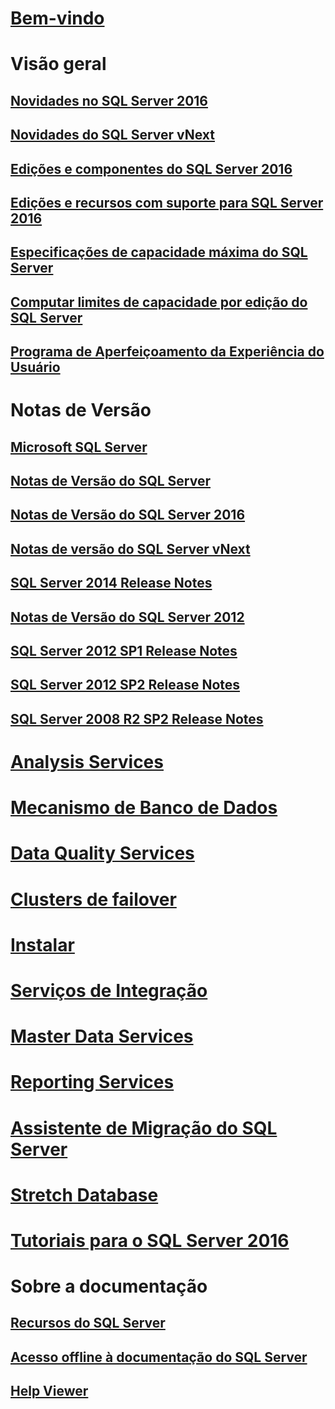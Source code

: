 # [Bem-vindo](sql-server-technical-documentation.md)

# Visão geral
## [Novidades no SQL Server 2016](what-s-new-in-sql-server-2016.md)
## [Novidades do SQL Server vNext](what-s-new-in-sql-server-vnext.md)
## [Edições e componentes do SQL Server 2016](editions-and-components-of-sql-server-2016.md)
## [Edições e recursos com suporte para SQL Server 2016](editions-and-supported-features-for-sql-server-2016.md)
## [Especificações de capacidade máxima do SQL Server](maximum-capacity-specifications-for-sql-server.md)
## [Computar limites de capacidade por edição do SQL Server](compute-capacity-limits-by-edition-of-sql-server.md)
## [Programa de Aperfeiçoamento da Experiência do Usuário](customer-experience-improvement-program-for-sql-server-data-tools.md)

# Notas de Versão

## [Microsoft SQL Server](../release-notes/microsoft-sql-server.md)
## [Notas de Versão do SQL Server](../release-notes/sql-server-release-notes.md)
## [Notas de Versão do SQL Server 2016](sql-server-2016-release-notes.md)
## [Notas de versão do SQL Server vNext](sql-server-vnext-release-notes.md)

## [SQL Server 2014 Release Notes](../release-notes/sql-server-2014-release-notes.md)
## [Notas de Versão do SQL Server 2012](../release-notes/sql-server-2012-release-notes.md)
## [SQL Server 2012 SP1 Release Notes](../release-notes/sql-server-2012-sp1-release-notes.md)
## [SQL Server 2012 SP2 Release Notes](../release-notes/sql-server-2012-sp2-release-notes.md)
## [SQL Server 2008 R2 SP2 Release Notes](../release-notes/sql-server-2008-r2-sp2-release-notes.md)

# [Analysis Services](../analysis-services/index.md)
# [Mecanismo de Banco de Dados](../database-engine/index.md)
# [Data Quality Services](../data-quality-services/index.md)
# [Clusters de failover](failover-clusters/index.md)
# [Instalar](install/index.md)
# [Serviços de Integração](../integration-services/index.md)
# [Master Data Services](../master-data-services/index.md)
# [Reporting Services](../reporting-services/index.md)
# [Assistente de Migração do SQL Server](../ssma/index.md)
# [Stretch Database](stretch-database/index.md)
# [Tutoriais para o SQL Server 2016](tutorials-for-sql-server-2016.md)

# Sobre a documentação
## [Recursos do SQL Server](sql-server-resources.md)
## [Acesso offline à documentação do SQL Server](sql-server-documentation-offline-access.md)
## [Help Viewer](../release-notes/sql-server-help-installation.md)
